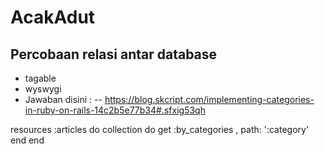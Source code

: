 # AcakAdut

## Percobaan relasi antar database
- tagable 
- wyswygi
- Jawaban disini :
 -- https://blog.skcript.com/implementing-categories-in-ruby-on-rails-14c2b5e77b34#.sfxig53qh
 
 
resources :articles do
	collection do
		get :by_categories , path: ':category'
	end 
end
